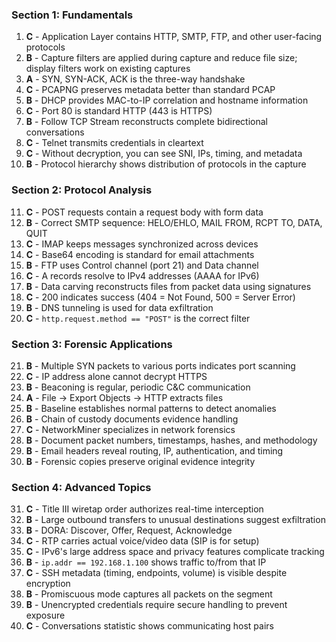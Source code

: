 ### Section 1: Fundamentals
1. **C** - Application Layer contains HTTP, SMTP, FTP, and other user-facing protocols
2. **B** - Capture filters are applied during capture and reduce file size; display filters work on existing captures
3. **A** - SYN, SYN-ACK, ACK is the three-way handshake
4. **C** - PCAPNG preserves metadata better than standard PCAP
5. **B** - DHCP provides MAC-to-IP correlation and hostname information
6. **C** - Port 80 is standard HTTP (443 is HTTPS)
7. **B** - Follow TCP Stream reconstructs complete bidirectional conversations
8. **C** - Telnet transmits credentials in cleartext
9. **C** - Without decryption, you can see SNI, IPs, timing, and metadata
10. **B** - Protocol hierarchy shows distribution of protocols in the capture

### Section 2: Protocol Analysis
11. **C** - POST requests contain a request body with form data
12. **B** - Correct SMTP sequence: HELO/EHLO, MAIL FROM, RCPT TO, DATA, QUIT
13. **C** - IMAP keeps messages synchronized across devices
14. **C** - Base64 encoding is standard for email attachments
15. **B** - FTP uses Control channel (port 21) and Data channel
16. **C** - A records resolve to IPv4 addresses (AAAA for IPv6)
17. **B** - Data carving reconstructs files from packet data using signatures
18. **C** - 200 indicates success (404 = Not Found, 500 = Server Error)
19. **B** - DNS tunneling is used for data exfiltration
20. **C** - `http.request.method == "POST"` is the correct filter

### Section 3: Forensic Applications
21. **B** - Multiple SYN packets to various ports indicates port scanning
22. **C** - IP address alone cannot decrypt HTTPS
23. **B** - Beaconing is regular, periodic C&C communication
24. **A** - File → Export Objects → HTTP extracts files
25. **B** - Baseline establishes normal patterns to detect anomalies
26. **B** - Chain of custody documents evidence handling
27. **C** - NetworkMiner specializes in network forensics
28. **B** - Document packet numbers, timestamps, hashes, and methodology
29. **B** - Email headers reveal routing, IP, authentication, and timing
30. **B** - Forensic copies preserve original evidence integrity

### Section 4: Advanced Topics
31. **C** - Title III wiretap order authorizes real-time interception
32. **B** - Large outbound transfers to unusual destinations suggest exfiltration
33. **B** - DORA: Discover, Offer, Request, Acknowledge
34. **C** - RTP carries actual voice/video data (SIP is for setup)
35. **C** - IPv6's large address space and privacy features complicate tracking
36. **B** - `ip.addr == 192.168.1.100` shows traffic to/from that IP
37. **C** - SSH metadata (timing, endpoints, volume) is visible despite encryption
38. **B** - Promiscuous mode captures all packets on the segment
39. **B** - Unencrypted credentials require secure handling to prevent exposure
40. **C** - Conversations statistic shows communicating host pairs
